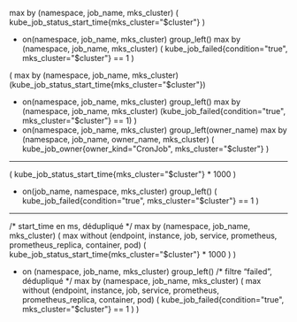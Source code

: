 max by (namespace, job_name, mks_cluster) (
  kube_job_status_start_time{mks_cluster="$cluster"}
)
* on(namespace, job_name, mks_cluster) group_left()
max by (namespace, job_name, mks_cluster) (
  kube_job_failed{condition="true", mks_cluster="$cluster"} == 1
)


(
  max by (namespace, job_name, mks_cluster) (kube_job_status_start_time{mks_cluster="$cluster"})
  * on(namespace, job_name, mks_cluster) group_left()
  max by (namespace, job_name, mks_cluster) (kube_job_failed{condition="true", mks_cluster="$cluster"} == 1)
)
* on(namespace, job_name, mks_cluster) group_left(owner_name)
max by (namespace, job_name, owner_name, mks_cluster) (
  kube_job_owner{owner_kind="CronJob", mks_cluster="$cluster"}
)



----
(
  kube_job_status_start_time{mks_cluster="$cluster"} * 1000
)
* on(job_name, namespace, mks_cluster) group_left()
(
  kube_job_failed{condition="true", mks_cluster="$cluster"} == 1
)
---

/* start_time en ms, dédupliqué */
max by (namespace, job_name, mks_cluster) (
  max without (endpoint, instance, job, service, prometheus, prometheus_replica, container, pod) (
    kube_job_status_start_time{mks_cluster="$cluster"} * 1000
  )
)
* on (namespace, job_name, mks_cluster) group_left()
/* filtre “failed”, dédupliqué */
max by (namespace, job_name, mks_cluster) (
  max without (endpoint, instance, job, service, prometheus, prometheus_replica, container, pod) (
    kube_job_failed{condition="true", mks_cluster="$cluster"} == 1
  )
)
